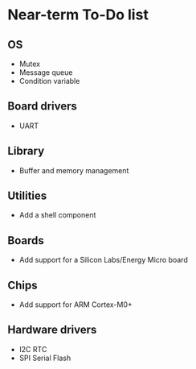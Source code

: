 # Near-term To-Do list

## OS

- Mutex
- Message queue
- Condition variable

## Board drivers

- UART

## Library

- Buffer and memory management

## Utilities

- Add a shell component

## Boards

- Add support for a Silicon Labs/Energy Micro board

## Chips

- Add support for ARM Cortex-M0+

## Hardware drivers

- I2C RTC
- SPI Serial Flash

